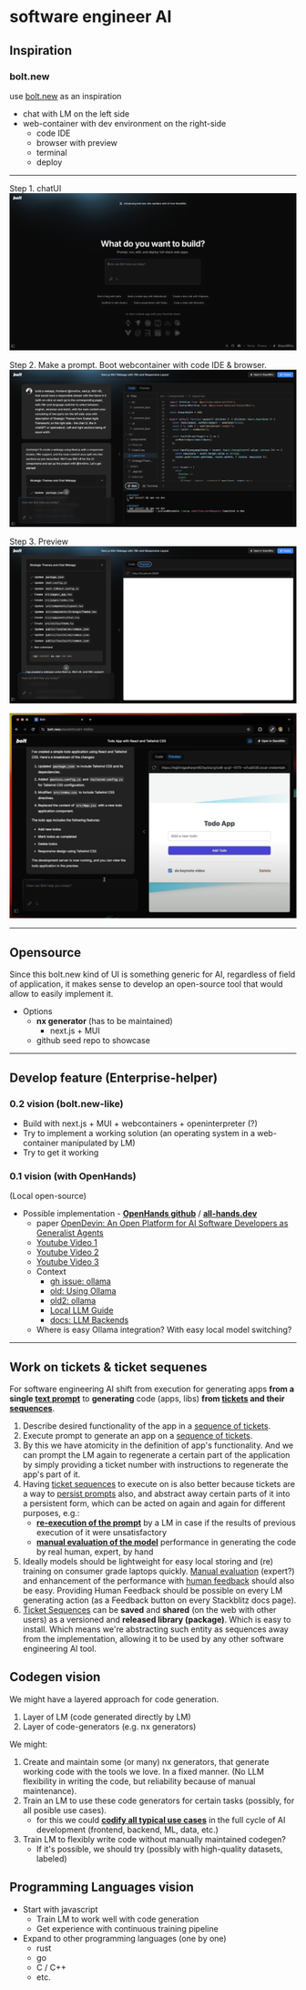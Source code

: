 # software engineer AI

## Inspiration

### bolt.new

use [bolt.new](bolt.new) as an inspiration

- chat with LM on the left side
- web-container with dev environment on the right-side
    - code IDE
    - browser with preview
    - terminal
    - deploy

---

Step 1. chatUI
![](./img/boltnew-step-1-chatUI.png)

Step 2. Make a prompt. Boot webcontainer with code IDE & browser.
![](./img/boltnew-step-2-prompt-webcontainer.png)

Step 3. Preview
![](./img/boltnew-step-3-preview.png)

![](./img/boltnew-step-3-preview-2.png)

---

## Opensource

Since this bolt.new kind of UI is something generic for AI, regardless of field of application, it makes sense to develop an open-source tool that would allow to easily implement it. 

- Options
    - **nx generator** (has to be maintained)
        - next.js + MUI
    - github seed repo to showcase

---

## Develop feature (Enterprise-helper)

### 0.2 vision (bolt.new-like)

- Build with next.js + MUI + webcontainers + openinterpreter (?)
- Try to implement a working solution (an operating system in a web-container manipulated by LM)
- Try to get it working

### 0.1 vision (with OpenHands)
(Local open-source)

- Possible implementation - [**OpenHands github**](https://github.com/All-Hands-AI/OpenHands) / [**all-hands.dev**](https://www.all-hands.dev/)
    - paper [OpenDevin: An Open Platform for AI Software Developers as Generalist Agents](https://arxiv.org/abs/2407.16741)
    - [Youtube Video 1](https://www.youtube.com/watch?v=Q3DyeIV96tY)
    - [Youtube Video 2](https://www.youtube.com/watch?v=FCqsjwfmrmM)
    - [Youtube Video 3](https://www.youtube.com/watch?v=dKD4a_sv69o)
    - Context
        - [gh issue: ollama](https://github.com/All-Hands-AI/OpenHands/issues/3960)
        - [old: Using Ollama](https://github.com/All-Hands-AI/OpenHands/discussions/509)
        - [old2: ollama](https://github.com/All-Hands-AI/OpenHands/discussions/2088)
        - [Local LLM Guide](https://github.com/All-Hands-AI/OpenHands/commit/08a2dfb01af1aec6743f5e4c23507d63980726c0)
        - [docs: LLM Backends](https://docs.all-hands.dev/modules/usage/llms)
    - Where is easy Ollama integration? With easy local model switching?

---

## Work on tickets & ticket sequenes

For software engineering AI shift from execution for generating apps **from a single [text prompt](/product/features/software-engineer-ai/user-input#text-prompt)** to **generating** code (apps, libs) **from [tickets](/product/features/ticket-system/ticket) and their [sequences](/product/features/ticket-system/ticket-sequence)**.

1. Describe desired functionality of the app in a [sequence of tickets](/product/features/ticket-system/ticket-sequence).
2. Execute prompt to generate an app on a [sequence of tickets](/product/features/ticket-system/ticket-sequence).
3. By this we have atomicity in the definition of app's functionality. And we can prompt the LM again to regenerate a certain part of the application by simply providing a ticket number with instructions to regenerate the app's part of it.
4. Having [ticket sequences](/product/features/ticket-system/ticket-sequence) to execute on is also better because tickets are a way to [persist prompts](/product/features/ticket-system/ticket#prompt-persistence) also, and abstract away certain parts of it into a persistent form, which can be acted on again and again for different purposes, e.g.:
    - **[re-execution of the prompt](/product/features/software-engineer-ai/prompt-execution#re-execution-of-the-prompt)** by a LM in case if the results of previous execution of it were unsatisfactory
    - **[manual evaluation of the model](/product/features/ticket-system/ticket#manual-evaluation)** performance in generating the code by real human, expert, by hand
5. Ideally models should be lightweight for easy local storing and (re) training on consumer grade laptops quickly. [Manual evaluation](/product/features/ticket-system/ticket#manual-evaluation) (expert?) and enhancement of the performance with [human feedback](/product/features/ticket-system/ticket#human-feedback-form) should also be easy. Providing Human Feedback should be possible on every LM generating action (as a Feedback button on every Stackblitz docs page).
6. [Ticket Sequences](/product/features/ticket-system/ticket-sequence) can be **saved** and **shared** (on the web with other users) as a versioned and **released library (package)**. Which is easy to install. Which means we're abstracting such entity as sequences away from the implementation, allowing it to be used by any other software engineering AI tool.

## Codegen vision

We might have a layered approach for code generation.

1. Layer of LM (code generated directly by LM)
2. Layer of code-generators (e.g. nx generators)

We might:

1. Create and maintain some (or many) nx generators, that generate working code with the tools we love. In a fixed manner. (No LLM flexibility in writing the code, but reliability because of manual maintenance).
2. Train an LM to use these code generators for certain tasks (possibly, for all posible use cases).
    - for this we could **[codify all typical use cases](/product/features/software-engineer-ai/use-cases-codification)** in the full cycle of AI development (frontend, backend, ML, data, etc.)
3. Train LM to flexibly write code without manually maintained codegen?
    - If it's possible, we should try (possibly with high-quality datasets, labeled)

## Programming Languages vision

- Start with javascript
    - Train LM to work well with code generation
    - Get experience with continuous training pipeline
- Expand to other programming languages (one by one)
    - rust
    - go
    - C / C++
    - etc.
